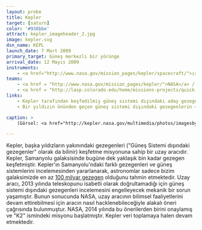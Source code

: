 ```yaml
---
layout: probe
title: Kepler
target: [saturn]
color: '#938bbe'
attract: kepler_imageheader_2.jpg
image: kepler.svg
dsn_name: KEPL
launch_date: 7 Mart 2009
primary_target: Güneş merkezli bir yörünge
arrival_date: 12 Mayıs 2009
instruments:
    - <a href="http://www.nasa.gov/mission_pages/kepler/spacecraft/">ışıkölçer</a>
teams:
    - <a href = "http://www.nasa.gov/mission_pages/kepler/">NASA</a> / <a href="http://kepler.nasa.gov/">ARC</a>
    - <a href = "http://lasp.colorado.edu/home/missions-projects/quick-facts-kepler/">CU/LASP</a>
links:
    - Kepler tarafından keşfedilmiş güneş sistemi dışındaki aday gezegenleri el hareketleriyle <a href="https://vimeo.com/41655330">görselleştirme aracı</a>
    - Bir yıldızın önünden geçen güneş sistemi dışındaki gezegenlerin <a href="https://vimeo.com/44945226">sonifikasyonu</a> (verileri algılamak ya da bilgi iletimi için konuşma dışı seslerin kullanılması işlemi)

caption: >
    (Görsel: <a href="http://kepler.nasa.gov/multimedia/photos/imagesbykepler/?ImageID=19">Kepler'ın görüş alanı</a>, NASA/Ames/JPL-Caltech)

---
```

Kepler, başka yıldızların yakınındaki gezegenleri ("Güneş Sistemi dışındaki gezegenler" olarak da bilinir) keşfetme misyonuna sahip bir uzay aracıdır. Kepler, Samanyolu galaksisinde bugüne dek yaklaşık bin kadar gezegen keşfetmiştir. Kepler'ın Samanyolu'ndaki farklı gezegenleri ve güneş sistemlerini incelemesinden yararlanarak, astronomlar sadece bizim galaksimizde en az <a href="http://www.nasa.gov/mission_pages/kepler/news/kepler20130103.html">100 milyar gezegen</a> olduğunu tahmin etmektedir. Uzay aracı, 2013 yılında teleskopunu isabetli olarak doğrultamadığı için güneş sistemi dışındaki gezegenleri incelemesini engelleyecek mekanik bir sorun yaşamıştır. Bunun sonucunda NASA, uzay aracının bilimsel faaliyetlerini devam ettirebilmesi için aracın nasıl hacklenebileceğiyle alakalı öneri çağrısında bulunmuştur. NASA, 2014 yılında bu önerilerden birini onaylamış ve "K2" ismindeki misyonu başlatmıştır. Kepler veri toplamaya halen devam etmektedir.
